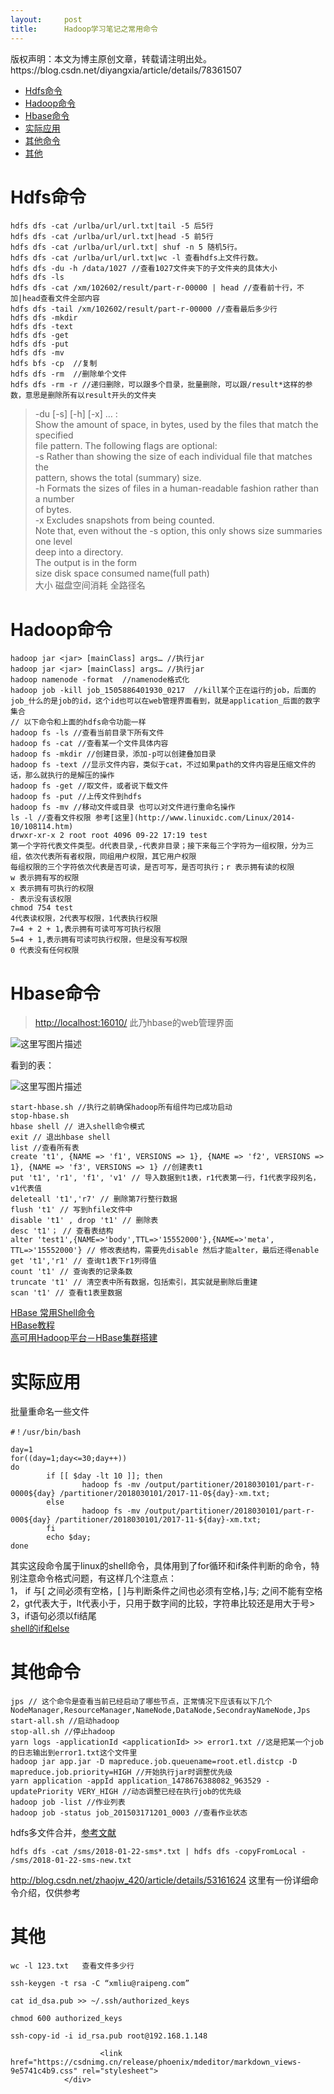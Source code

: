 ```yaml
---
layout:     post
title:      Hadoop学习笔记之常用命令
---
```

<div id="article_content" class="article_content clearfix csdn-tracking-statistics" data-pid="blog" data-mod="popu_307" data-dsm="post">
								<div class="article-copyright">
					版权声明：本文为博主原创文章，转载请注明出处。					https://blog.csdn.net/diyangxia/article/details/78361507				</div>
								            <div id="content_views" class="markdown_views prism-atom-one-dark">
							<!-- flowchart 箭头图标 勿删 -->
							<svg xmlns="http://www.w3.org/2000/svg" style="display: none;"><path stroke-linecap="round" d="M5,0 0,2.5 5,5z" id="raphael-marker-block" style="-webkit-tap-highlight-color: rgba(0, 0, 0, 0);"></path></svg>
							<p></p><div class="toc">
<ul>
<li><a href="#hdfs%E5%91%BD%E4%BB%A4" rel="nofollow">Hdfs命令</a></li>
<li><a href="#hadoop%E5%91%BD%E4%BB%A4" rel="nofollow">Hadoop命令</a></li>
<li><a href="#hbase%E5%91%BD%E4%BB%A4" rel="nofollow">Hbase命令</a></li>
<li><a href="#%E5%AE%9E%E9%99%85%E5%BA%94%E7%94%A8" rel="nofollow">实际应用</a></li>
<li><a href="#%E5%85%B6%E4%BB%96%E5%91%BD%E4%BB%A4" rel="nofollow">其他命令</a></li>
<li><a href="#%E5%85%B6%E4%BB%96" rel="nofollow">其他</a></li>
</ul>
</div>




<h1 id="hdfs命令">Hdfs命令</h1>



<pre class="prettyprint"><code class=" hljs lasso">hdfs dfs <span class="hljs-attribute">-cat</span> /urlba/url/url<span class="hljs-built_in">.</span>txt<span class="hljs-subst">|</span>tail <span class="hljs-subst">-</span><span class="hljs-number">5</span> 后<span class="hljs-number">5</span>行
hdfs dfs <span class="hljs-attribute">-cat</span> /urlba/url/url<span class="hljs-built_in">.</span>txt<span class="hljs-subst">|</span>head <span class="hljs-subst">-</span><span class="hljs-number">5</span> 前<span class="hljs-number">5</span>行
hdfs dfs <span class="hljs-attribute">-cat</span> /urlba/url/url<span class="hljs-built_in">.</span>txt<span class="hljs-subst">|</span> shuf <span class="hljs-attribute">-n</span> <span class="hljs-number">5</span> 随机<span class="hljs-number">5</span>行。
hdfs dfs <span class="hljs-attribute">-cat</span> /urlba/url/url<span class="hljs-built_in">.</span>txt<span class="hljs-subst">|</span>wc <span class="hljs-attribute">-l</span> 查看hdfs上文件行数。
hdfs dfs <span class="hljs-attribute">-du</span> <span class="hljs-attribute">-h</span> /<span class="hljs-built_in">data</span>/<span class="hljs-number">1027</span> <span class="hljs-comment">//查看1027文件夹下的子文件夹的具体大小</span>
hdfs dfs <span class="hljs-attribute">-ls</span>
hdfs dfs <span class="hljs-attribute">-cat</span> /xm/<span class="hljs-number">102602</span>/result/part<span class="hljs-attribute">-r</span><span class="hljs-subst">-</span><span class="hljs-number">00000</span> <span class="hljs-subst">|</span> head <span class="hljs-comment">//查看前十行，不加|head查看文件全部内容</span>
hdfs dfs <span class="hljs-attribute">-tail</span> /xm/<span class="hljs-number">102602</span>/result/part<span class="hljs-attribute">-r</span><span class="hljs-subst">-</span><span class="hljs-number">00000</span> <span class="hljs-comment">//查看最后多少行</span>
hdfs dfs <span class="hljs-attribute">-mkdir</span>
hdfs dfs <span class="hljs-attribute">-text</span>
hdfs dfs <span class="hljs-attribute">-get</span>
hdfs dfs <span class="hljs-attribute">-put</span>
hdfs dfs <span class="hljs-attribute">-mv</span>
hdfs bfs <span class="hljs-attribute">-cp</span>  <span class="hljs-comment">//复制</span>
hdfs dfs <span class="hljs-attribute">-rm</span>  <span class="hljs-comment">//删除单个文件</span>
hdfs dfs <span class="hljs-attribute">-rm</span> <span class="hljs-attribute">-r</span> <span class="hljs-comment">//递归删除，可以跟多个目录，批量删除，可以跟/result*这样的参数，意思是删除所有以result开头的文件夹</span></code></pre>

<blockquote>
  <p>-du [-s] [-h] [-x]  … : <br>
    Show the amount of space, in bytes, used by the files that match the specified <br>
    file pattern. The following flags are optional: <br>
    -s  Rather than showing the size of each individual file that matches the <br>
        pattern, shows the total (summary) size. <br>
    -h  Formats the sizes of files in a human-readable fashion rather than a number <br>
        of bytes. <br>
    -x  Excludes snapshots from being counted. <br>
    Note that, even without the -s option, this only shows size summaries one level <br>
    deep into a directory. <br>
    The output is in the form  <br>
      size    disk space consumed name(full path) <br>
      大小   磁盘空间消耗             全路径名</p>
</blockquote>



<h1 id="hadoop命令">Hadoop命令</h1>



<pre class="prettyprint"><code class=" hljs livecodeserver">hadoop jar &lt;jar&gt; [mainClass] args…<span class="hljs-comment"> //执行jar</span>
hadoop jar &lt;jar&gt; [mainClass] args…<span class="hljs-comment"> //执行jar</span>
hadoop namenode -<span class="hljs-built_in">format</span> <span class="hljs-comment"> //namenode格式化</span>
hadoop job -<span class="hljs-built_in">kill</span> job_1505886401930_0217 <span class="hljs-comment"> //kill某个正在运行的job，后面的job_什么的是job的id，这个id也可以在web管理界面看到，就是application_后面的数字集合</span><span class="hljs-comment">
// 以下命令和上面的hdfs命令功能一样</span>
hadoop fs -ls<span class="hljs-comment"> //查看当前目录下所有文件</span>
hadoop fs -cat<span class="hljs-comment"> //查看某一个文件具体内容</span>
hadoop fs -mkdir<span class="hljs-comment"> //创建目录，添加-p可以创建叠加目录</span>
hadoop fs -<span class="hljs-keyword">text</span><span class="hljs-comment"> //显示文件内容，类似于cat，不过如果path的文件内容是压缩文件的话，那么就执行的是解压的操作</span>
hadoop fs -<span class="hljs-built_in">get</span><span class="hljs-comment"> //取文件，或者说下载文件</span>
hadoop fs -<span class="hljs-built_in">put</span><span class="hljs-comment"> //上传文件到hdfs</span>
hadoop fs -mv<span class="hljs-comment"> //移动文件或目录 也可以对文件进行重命名操作</span>
ls -l<span class="hljs-comment"> //查看文件权限 参考[这里](http://www.linuxidc.com/Linux/2014-10/108114.htm)</span>
drwxr-xr-x <span class="hljs-number">2</span> root root <span class="hljs-number">4096</span> <span class="hljs-number">09</span>-<span class="hljs-number">22</span> <span class="hljs-number">17</span>:<span class="hljs-number">19</span> test 
第一个字符代表文件类型。d代表目录,-代表非目录；接下来每三个字符为一组权限，分为三组，依次代表所有者权限，同组用户权限，其它用户权限
每组权限的三个字符依次代表是否可读，是否可写，是否可执行；r 表示拥有读的权限
w 表示拥有写的权限
x 表示拥有可执行的权限
- 表示没有该权限
chmod <span class="hljs-number">754</span> test
<span class="hljs-number">4</span>代表读权限，<span class="hljs-number">2</span>代表写权限，<span class="hljs-number">1</span>代表执行权限
<span class="hljs-number">7</span>=<span class="hljs-number">4</span> + <span class="hljs-number">2</span> + <span class="hljs-number">1</span>,表示拥有可读可写可执行权限
<span class="hljs-number">5</span>=<span class="hljs-number">4</span> + <span class="hljs-number">1</span>,表示拥有可读可执行权限，但是没有写权限
<span class="hljs-number">0</span> 代表没有任何权限</code></pre>



<h1 id="hbase命令">Hbase命令</h1>

<blockquote>
  <p><a href="http://localhost:16010/" rel="nofollow">http://localhost:16010/</a>  此乃hbase的web管理界面</p>
</blockquote>

<p><img src="https://img-blog.csdn.net/20171124085548604?watermark/2/text/aHR0cDovL2Jsb2cuY3Nkbi5uZXQvZGl5YW5neGlh/font/5a6L5L2T/fontsize/400/fill/I0JBQkFCMA==/dissolve/70/gravity/SouthEast" alt="这里写图片描述" title=""></p>

<p>看到的表：</p>

<p><img src="https://img-blog.csdn.net/20171124085617508?watermark/2/text/aHR0cDovL2Jsb2cuY3Nkbi5uZXQvZGl5YW5neGlh/font/5a6L5L2T/fontsize/400/fill/I0JBQkFCMA==/dissolve/70/gravity/SouthEast" alt="这里写图片描述" title=""></p>



<pre class="prettyprint"><code class=" hljs php">start-hbase.sh <span class="hljs-comment">//执行之前确保hadoop所有组件均已成功启动</span>
stop-hbase.sh
hbase shell <span class="hljs-comment">// 进入shell命令模式</span>
<span class="hljs-keyword">exit</span> <span class="hljs-comment">// 退出hbase shell</span>
<span class="hljs-keyword">list</span> <span class="hljs-comment">//查看所有表</span>
create <span class="hljs-string">'t1'</span>, {NAME =&gt; <span class="hljs-string">'f1'</span>, VERSIONS =&gt; <span class="hljs-number">1</span>}, {NAME =&gt; <span class="hljs-string">'f2'</span>, VERSIONS =&gt; <span class="hljs-number">1</span>}, {NAME =&gt; <span class="hljs-string">'f3'</span>, VERSIONS =&gt; <span class="hljs-number">1</span>} <span class="hljs-comment">//创建表t1</span>
put <span class="hljs-string">'t1'</span>, <span class="hljs-string">'r1'</span>, <span class="hljs-string">'f1'</span>, <span class="hljs-string">'v1'</span> <span class="hljs-comment">// 导入数据到t1表，r1代表第一行，f1代表字段列名，v1代表值</span>
deleteall <span class="hljs-string">'t1'</span>,<span class="hljs-string">'r7'</span> <span class="hljs-comment">// 删除第7行整行数据</span>
flush <span class="hljs-string">'t1'</span> <span class="hljs-comment">// 写到hfile文件中</span>
disable <span class="hljs-string">'t1'</span> , drop <span class="hljs-string">'t1'</span> <span class="hljs-comment">// 删除表</span>
desc <span class="hljs-string">'t1'</span>； <span class="hljs-comment">// 查看表结构</span>
alter <span class="hljs-string">'test1'</span>,{NAME=&gt;<span class="hljs-string">'body'</span>,TTL=&gt;<span class="hljs-string">'15552000'</span>},{NAME=&gt;<span class="hljs-string">'meta'</span>, TTL=&gt;<span class="hljs-string">'15552000'</span>} <span class="hljs-comment">// 修改表结构，需要先disable 然后才能alter，最后还得enable</span>
get <span class="hljs-string">'t1'</span>,<span class="hljs-string">'r1'</span> <span class="hljs-comment">// 查询t1表下r1列得值</span>
count <span class="hljs-string">'t1'</span> <span class="hljs-comment">// 查询表的记录条数</span>
truncate <span class="hljs-string">'t1'</span> <span class="hljs-comment">// 清空表中所有数据，包括索引，其实就是删除后重建</span>
scan <span class="hljs-string">'t1'</span> <span class="hljs-comment">// 查看t1表里数据</span></code></pre>

<p><a href="https://www.cnblogs.com/cxzdy/p/5583239.html" rel="nofollow">HBase 常用Shell命令</a> <br>
<a href="http://www.yiibai.com/hbase/" rel="nofollow">HBase教程</a>  <br>
<a href="https://www.cnblogs.com/smartloli/p/4513767.html" rel="nofollow">高可用Hadoop平台－HBase集群搭建</a></p>



<h1 id="实际应用">实际应用</h1>

<p>批量重命名一些文件</p>



<pre class="prettyprint"><code class=" hljs bash"><span class="hljs-comment">#！/usr/bin/bash</span>

day=<span class="hljs-number">1</span>
<span class="hljs-keyword">for</span>((day=<span class="hljs-number">1</span>;day&lt;=<span class="hljs-number">30</span>;day++))
<span class="hljs-keyword">do</span>
        <span class="hljs-keyword">if</span> [[ <span class="hljs-variable">$day</span> <span class="hljs-operator">-lt</span> <span class="hljs-number">10</span> ]]; <span class="hljs-keyword">then</span>
                hadoop fs -mv /output/partitioner/<span class="hljs-number">2018030101</span>/part-r-<span class="hljs-number">0000</span><span class="hljs-variable">${day}</span> /partitioner/<span class="hljs-number">2018030101</span>/<span class="hljs-number">2017</span>-<span class="hljs-number">11</span>-<span class="hljs-number">0</span><span class="hljs-variable">${day}</span>-xm.txt;
        <span class="hljs-keyword">else</span>
                hadoop fs -mv /output/partitioner/<span class="hljs-number">2018030101</span>/part-r-<span class="hljs-number">000</span><span class="hljs-variable">${day}</span> /partitioner/<span class="hljs-number">2018030101</span>/<span class="hljs-number">2017</span>-<span class="hljs-number">11</span>-<span class="hljs-variable">${day}</span>-xm.txt;
        <span class="hljs-keyword">fi</span>
        <span class="hljs-built_in">echo</span> <span class="hljs-variable">$day</span>;
<span class="hljs-keyword">done</span></code></pre>

<p>其实这段命令属于linux的shell命令，具体用到了for循环和if条件判断的命令，特别注意命令格式问题，有这样几个注意点： <br>
1， if 与[ 之间必须有空格，[ ]与判断条件之间也必须有空格，]与; 之间不能有空格 <br>
2，gt代表大于，lt代表小于，只用于数字间的比较，字符串比较还是用大于号&gt; <br>
3，if语句必须以fi结尾 <br>
<a href="https://www.cnblogs.com/matthewma/p/6995479.html" rel="nofollow">shell的if和else</a> </p>



<h1 id="其他命令">其他命令</h1>



<pre class="prettyprint"><code class=" hljs lasso">jps <span class="hljs-comment">// 这个命令是查看当前已经启动了哪些节点，正常情况下应该有以下几个NodeManager,ResourceManager,NameNode,DataNode,SecondrayNameNode,Jps</span>
start<span class="hljs-attribute">-all</span><span class="hljs-built_in">.</span>sh <span class="hljs-comment">//启动hadoop</span>
stop<span class="hljs-attribute">-all</span><span class="hljs-built_in">.</span>sh <span class="hljs-comment">//停止hadoop</span>
yarn logs <span class="hljs-attribute">-applicationId</span> <span class="hljs-subst">&lt;</span>applicationId<span class="hljs-subst">&gt;</span> <span class="hljs-subst">&gt;&gt;</span> error1<span class="hljs-built_in">.</span>txt <span class="hljs-comment">//这是把某一个job的日志输出到error1.txt这个文件里</span>
hadoop jar app<span class="hljs-built_in">.</span>jar <span class="hljs-attribute">-D</span> mapreduce<span class="hljs-built_in">.</span>job<span class="hljs-built_in">.</span>queuename<span class="hljs-subst">=</span>root<span class="hljs-built_in">.</span>etl<span class="hljs-built_in">.</span>distcp <span class="hljs-attribute">-D</span> mapreduce<span class="hljs-built_in">.</span>job<span class="hljs-built_in">.</span>priority<span class="hljs-subst">=</span>HIGH <span class="hljs-comment">//开始执行jar时调整优先级</span>
yarn application <span class="hljs-attribute">-appId</span> application_1478676388082_963529 <span class="hljs-attribute">-updatePriority</span> VERY_HIGH <span class="hljs-comment">//动态调整已经在执行job的优先级</span>
hadoop job <span class="hljs-attribute">-list</span> <span class="hljs-comment">//作业列表</span>
hadoop job <span class="hljs-attribute">-status</span> job_201503171201_0003 <span class="hljs-comment">//查看作业状态</span>
</code></pre>

<p>hdfs多文件合并，<a href="http://bbs.chinaunix.net/thread-4253378-1-1.html" rel="nofollow">参考文献</a></p>



<pre class="prettyprint"><code class=" hljs lasso">hdfs dfs <span class="hljs-attribute">-cat</span> /sms/<span class="hljs-number">2018</span><span class="hljs-subst">-</span><span class="hljs-number">01</span><span class="hljs-subst">-</span><span class="hljs-number">22</span><span class="hljs-attribute">-sms</span><span class="hljs-subst">*</span><span class="hljs-built_in">.</span>txt <span class="hljs-subst">|</span> hdfs dfs <span class="hljs-attribute">-copyFromLocal</span> <span class="hljs-subst">-</span> /sms/<span class="hljs-number">2018</span><span class="hljs-subst">-</span><span class="hljs-number">01</span><span class="hljs-subst">-</span><span class="hljs-number">22</span><span class="hljs-attribute">-sms</span><span class="hljs-attribute">-new</span><span class="hljs-built_in">.</span>txt</code></pre>

<p><a href="http://blog.csdn.net/zhaojw_420/article/details/53161624" rel="nofollow">http://blog.csdn.net/zhaojw_420/article/details/53161624</a> 这里有一份详细命令介绍，仅供参考</p>



<h1 id="其他">其他</h1>



<pre class="prettyprint"><code class=" hljs lasso">wc <span class="hljs-attribute">-l</span> <span class="hljs-number">123.</span>txt   查看文件多少行

ssh<span class="hljs-attribute">-keygen</span> <span class="hljs-attribute">-t</span> rsa <span class="hljs-attribute">-C</span> “xmliu@raipeng<span class="hljs-built_in">.</span>com”

cat id_dsa<span class="hljs-built_in">.</span>pub <span class="hljs-subst">&gt;&gt;</span> ~<span class="hljs-subst">/</span><span class="hljs-built_in">.</span>ssh/authorized_keys

chmod <span class="hljs-number">600</span> authorized_keys 

ssh<span class="hljs-attribute">-copy</span><span class="hljs-attribute">-id</span> <span class="hljs-attribute">-i</span> id_rsa<span class="hljs-built_in">.</span>pub root@<span class="hljs-number">192.168</span><span class="hljs-number">.1</span><span class="hljs-number">.148</span></code></pre>            </div>
						<link href="https://csdnimg.cn/release/phoenix/mdeditor/markdown_views-9e5741c4b9.css" rel="stylesheet">
                </div>
